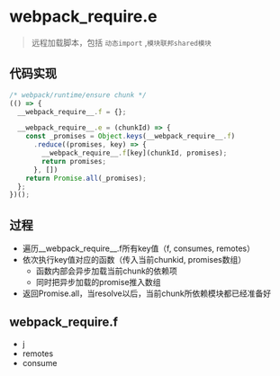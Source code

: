 # __webpack_require__.e
> 远程加载脚本，包括 `动态import` ,`模块联邦shared模块` 

## 代码实现
```js
/* webpack/runtime/ensure chunk */
(() => {
  __webpack_require__.f = {};

  __webpack_require__.e = (chunkId) => {
    const _promises = Object.keys(__webpack_require__.f)
      .reduce((promises, key) => {
        __webpack_require__.f[key](chunkId, promises);
        return promises;
      }, [])
    return Promise.all(_promises);
  };
})();
```

## 过程
- 遍历__webpack_require__.f所有key值（f, consumes, remotes）
- 依次执行key值对应的函数（传入当前chunkid, promises数组）
  - 函数内部会异步加载当前chunk的依赖项
  - 同时把异步加载的promise推入数组
- 返回Promise.all，当resolve以后，当前chunk所依赖模块都已经准备好

## __webpack_require__.f
- j
- remotes
- consume
